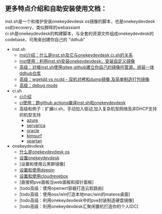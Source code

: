 

更多特点介绍和自助安装使用文档：
-------

inst.sh是一个和维护安装onekeydevdesk os镜像的脚本，也是onekeydevdesk os的recovery，类似群晖的webassiant   
ci.sh是onekeydevdesk的构建脚本，与全套的资源文件组成onekeydevdesk的codebase，可用来创建你自己的 "ddhub"

+ inst.sh
     +  [inst介绍：什么是inst.sh及它与onekeydevdesk ci.sh的关系](../instintro/)
     +  [inst使用：利用inst.sh安装onekeydevdesk，安装自定义镜像](../instusage/)
     +  [高级：对接inst.sh使用gitee,github建立你自己的镜像托管源，组装一体ddhub仓库](../howtohost/)
     +  [高级：wgetdd vs ncdd - 双机对拷和dump镜像,及简单制造打包镜像](../ncdd/)
     +  [高级：debug mode](../debugmode/)
+ ci.sh
     +  [ci介绍](../ciintro/)
     +  [ci使用：跑github actions编译inst.sh和onekeydevdesk](../ciusage/)
     +  高级和例子：扩展ci.sh，手动加入驱动,加入复杂机型网络及非DHCP支持的机型支持
          +  [azure](../ddexpandcicustom/az/)
          +  [servarica](../ddexpandcicustom/sr/)
          +  [oracle](../ddexpandcicustom/orc/)
          +  [kimsurf](../ddexpandcicustom/ks/)
          +  [spartan](../ddexpandcicustom/spt15g/)
+  onekeydevdesk
     +  [什么是onekeydevdesk os](../devdeskintro/)
     +  [设置onekeydevdesk](../devdeskusage/)
     +  [设置和使用云黑群镜像]
     +  [设置和使用deepin](../dpiusage/)
     +  [设置和使用cloudrevebox](../cloudreveboxusage/)
     +  [直接把pve面板当web面板和探针面板]
     +  [todo高级：使用openwrt容器打造云软路由]
     +  [todo高级：使用osx/win打造本地mac/win的mateos桌面]
     +  [todo高级：利用onekeydevdesk中的pve封装制造硬盘镜像]
     +  [todo高级：利用onekeydevdesk汇聚闲置机打造你的个人IDC]
